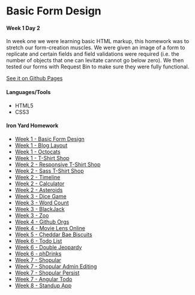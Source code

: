 
# Basic Form Design
#### Week 1 Day 2

In week one we were learning basic HTML markup, this homework was to stretch our form-creation muscles. We were given an image of a form to replicate and certain fields and field validations were required (i.e. the number of objects that one can levitate cannot go below zero). We then tested our forms with Request Bin to make sure they were fully functional.

[See it on Github Pages](https://samanthasheadavis.github.io/basicFormDesign/)
#### Languages/Tools
* HTML5
* CSS3

#### Iron Yard Homework
* [Week 1 - Basic Form Design](https://github.com/samanthasheadavis/basicFormDesign)
* [Week 1 - Blog Layout](https://github.com/samanthasheadavis/blogLayout)
* [Week 1 - Octocats](https://github.com/samanthasheadavis/octocats)
* [Week 1 - T-Shirt Shop](https://github.com/samanthasheadavis/tshirtShop)
* [Week 2 - Responsive T-Shirt Shop](https://github.com/samanthasheadavis/responsiveTshirtShop)
* [Week 2 - Sass T-Shirt Shop](https://github.com/samanthasheadavis/sassTshirtShop)
* [Week 2 - Timeline](https://github.com/samanthasheadavis/timeline)
* [Week 2 - Calculator](https://github.com/samanthasheadavis/fee-calculator)
* [Week 2 - Asteroids](https://github.com/samanthasheadavis/asteroids)
* [Week 3 - Dice Game](https://github.com/samanthasheadavis/dieGame)
* [Week 3 - Word Count](https://github.com/samanthasheadavis/dieGame)
* [Week 3 - BlackJack](https://github.com/samanthasheadavis/blackjack)
* [Week 3 - Zoo](https://github.com/samanthasheadavis/zoo)
* [Week 4 - Github Orgs](https://github.com/samanthasheadavis/gitOrgs)
* [Week 4 - Movie Lens Online](https://github.com/samanthasheadavis/movie-ratings)
* [Week 5 - Cheddar Bae Biscuits](https://github.com/samanthasheadavis/apiSite)
* [Week 6 - Todo List](https://github.com/samanthasheadavis/fee-todo)
* [Week 6 - Double Jeopardy](https://github.com/samanthasheadavis/doubleJeopardy)
* [Week 6 - phDrinks](https://github.com/samanthasheadavis/phDrinks)
* [Week 7 - Shopular](https://github.com/samanthasheadavis/shopular)
* [Week 7 - Shopular Admin Editing](https://github.com/samanthasheadavis/shopularAdminEdit)
* [Week 7 - Shopular Persist](https://github.com/samanthasheadavis/shopularPersist)
* [Week 7 - Angular Todo](https://github.com/samanthasheadavis/angularTodo)
* [Week 8 - Standup App](https://github.com/samanthasheadavis/standup)
